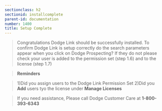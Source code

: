 ```yaml
---
sectionclass: h2
sectionid: installcomplete
parent-id: documentation
number: 1400
title: Setup Complete
---
```


> Congratulations Dodge Link should be successfully installed.  To confirm Dodge Link is setup correctly do the search parameters appear when you click on Dodge Prospecting?  If they do not please check your user is added to the permission set (step 1.6) and to the license (step 1.7)  

>**Reminders**
  
>1)Did you assign users to the Dodge Link Permission Set
 2)Did you **Add** users tyo the license under **Manage Licenses**

> If you need assistance, Please call Dodge Customer Care at **1-800-393-6343**

